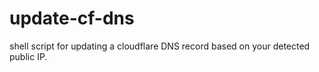 # update-cf-dns
shell script for updating a cloudflare DNS record based on your detected public IP.

